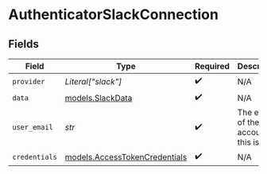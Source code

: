 # AuthenticatorSlackConnection


## Fields

| Field                                                                | Type                                                                 | Required                                                             | Description                                                          |
| -------------------------------------------------------------------- | -------------------------------------------------------------------- | -------------------------------------------------------------------- | -------------------------------------------------------------------- |
| `provider`                                                           | *Literal["slack"]*                                                   | :heavy_check_mark:                                                   | N/A                                                                  |
| `data`                                                               | [models.SlackData](../models/slackdata.md)                           | :heavy_check_mark:                                                   | N/A                                                                  |
| `user_email`                                                         | *str*                                                                | :heavy_check_mark:                                                   | The email of the Slack account this is for                           |
| `credentials`                                                        | [models.AccessTokenCredentials](../models/accesstokencredentials.md) | :heavy_check_mark:                                                   | N/A                                                                  |